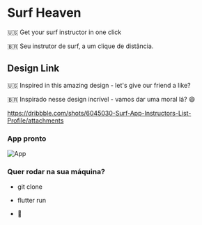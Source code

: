 # Surf Heaven

:us: Get your surf instructor in one click

:brazil: Seu instrutor de surf, a um clique de distância. 

## Design Link

:us: Inspired in this amazing design - let's give our friend a like?

:brazil: Inspirado nesse design incrível - vamos dar uma moral lá? :smile:

https://dribbble.com/shots/6045030-Surf-App-Instructors-List-Profile/attachments

### App pronto

![App](screenshots/surf.gif)

### Quer rodar na sua máquina?

- git clone

- flutter run

- :rocket:

  

